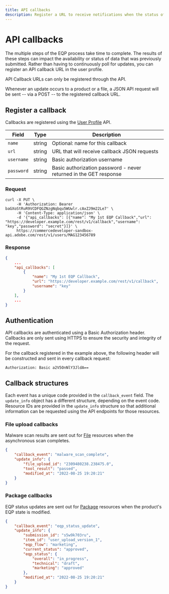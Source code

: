 ```yaml
---
title: API callbacks
description: Register a URL to receive notifications when the status of a EQP process has changed.
---
```


# API callbacks

The multiple steps of the EQP process take time to complete. The results of these steps can impact the availability or status of data that was previously submitted.
Rather than having to continuously poll for updates, you can register an API callback URL in the user profile.

<InlineAlert variant="info" slots="text"/>

API Callback URLs can only be registered through the API.

Whenever an update occurs to a product or a file, a JSON API request will be sent -- via a POST -- to the registered callback URL.

## Register a callback

Callbacks are registered using the [User Profile](users.md) API.

|Field|Type|Description|
|-------------|-----|-----------------|
|`name`|string|Optional: name for this callback|
|`url`|string|URL that will receive callback JSON requests|
|`username`|string|Basic authorization username|
|`password`|string|Basic authorization password - never returned in the GET response|

<CodeBlock slots="heading, code" repeat="2" languages="CURL, JSON" />

### Request

```curl
curl -X PUT \
     -H 'Authorization: Bearer baGXoStRuR9VCDFQGZNzgNqbqu5WUwlr.cAxZJ9m22Le7' \
     -H 'Content-Type: application/json' \
     -d '{"api_callbacks": [{"name": "My 1st EQP Callback","url": "https://developer.example.com/rest/v1/callback","username": "key","password": "secret"}]}' \
     https://commercedeveloper-sandbox-api.adobe.com/rest/v1/users/MAG123456789
```

### Response

```json
{
    ...
    "api_callbacks": [
        {
            "name": "My 1st EQP Callback",
            "url": "https://developer.example.com/rest/v1/callback",
            "username": "key"
        }
    ],
    ...
}
```

## Authentication

API callbacks are authenticated using a Basic Authorization header.
Callbacks are only sent using HTTPS to ensure the security and integrity of the request.

For the callback registered in the example above, the following
header will be constructed and sent in every callback request:

```http
Authorization: Basic a2V5OnNlY3JldA==
```

## Callback structures

Each event has a unique code provided in the `callback_event` field.
The `update_info` object has a different structure, depending on the event code.
Resource IDs are provided in the `update_info` structure so that additional
information can be requested using the API endpoints for those resources.

### File upload callbacks

Malware scan results are sent out for [File](files.md) resources when the asynchronous scan completes.

```json
{
    "callback_event": "malware_scan_complete",
    "update_info": {
        "file_upload_id": "2309480238.238475.0",
        "tool_result": "passed",
        "modified_at": "2022-08-25 19:20:21"
    }
}
```

### Package callbacks

EQP status updates are sent out for [Package](packages.md) resources when the product's EQP state is modified.

```json
{
    "callback_event": "eqp_status_update",
    "update_info": {
        "submission_id": "s5w9k703ru",
        "item_id": "user_upload_version_1",
        "eqp_flow": "marketing",
        "current_status": "approved",
        "eqp_status": {
            "overall": "in_progress",
            "technical": "draft",
            "marketing": "approved"
        },
        "modified_at": "2022-08-25 19:20:21"
    }
}
```
